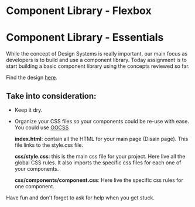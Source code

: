 # Component Library - Flexbox
# Component Library - Essentials
While the concept of Design Systems is really important, our main focus as developers is to build and use a component library. Today assignment is to start building a basic component library using the concepts reviewed so far.

Find the design [here](https://www.figma.com/file/z2F1tszOQxJKznVZga3Xwy/Component-Library-Flexbox?node-id=0%3A1).

## Take into consideration:
- Keep it dry.
- Organize your CSS files so your components could be re-use with ease. You could use [OOCSS](https://blog.teamtreehouse.com/clean-up-your-code-with-modular-css)


  **index.html**: contain all the HTML for your main page (Disain page). This file links to the style.css file.

  **css/style.css**: this is the main css file for your project. Here live all the global CSS rules. It also imports the specific css files for each one of your components.

  **css/components/component.css**: Here live the specific css rules for one component.
  
Have fun and don't forget to ask for help when you get stuck.
